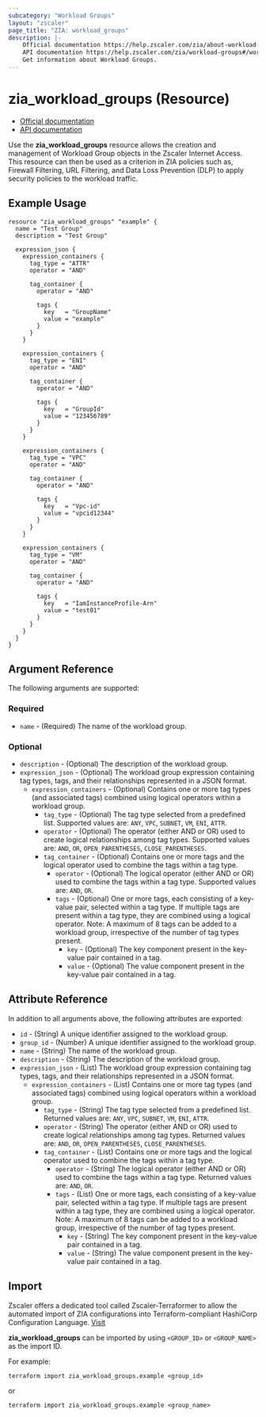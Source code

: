 ```yaml
---
subcategory: "Workload Groups"
layout: "zscaler"
page_title: "ZIA: workload_groups"
description: |-
    Official documentation https://help.zscaler.com/zia/about-workload-groups
    API documentation https://help.zscaler.com/zia/workload-groups#/workloadGroups-get
    Get information about Workload Groups.
---
```


# zia_workload_groups (Resource)

* [Official documentation](https://help.zscaler.com/zia/about-workload-groups)
* [API documentation](https://help.zscaler.com/zia/workload-groups#/workloadGroups-get)

Use the **zia_workload_groups** resource allows the creation and management of Workload Group objects in the Zscaler Internet Access. This resource can then be used as a criterion in ZIA policies such as, Firewall Filtering, URL Filtering, and Data Loss Prevention (DLP) to apply security policies to the workload traffic.

## Example Usage

```hcl
resource "zia_workload_groups" "example" {
  name = "Test Group"
  description = "Test Group"

  expression_json {
    expression_containers {
      tag_type = "ATTR"
      operator = "AND"

      tag_container {
        operator = "AND"

        tags {
          key   = "GroupName"
          value = "example"
        }
      }
    }

    expression_containers {
      tag_type = "ENI"
      operator = "AND"

      tag_container {
        operator = "AND"

        tags {
          key   = "GroupId"
          value = "123456789"
        }
      }
    }

    expression_containers {
      tag_type = "VPC"
      operator = "AND"

      tag_container {
        operator = "AND"

        tags {
          key   = "Vpc-id"
          value = "vpcid12344"
        }
      }
    }

    expression_containers {
      tag_type = "VM"
      operator = "AND"

      tag_container {
        operator = "AND"

        tags {
          key   = "IamInstanceProfile-Arn"
          value = "test01"
        }
      }
    }
  }
}
```

## Argument Reference

The following arguments are supported:

### Required

* `name` - (Required) The name of the workload group.

### Optional

* `description` - (Optional) The description of the workload group.
* `expression_json` - (Optional) The workload group expression containing tag types, tags, and their relationships represented in a JSON format.
  * `expression_containers` - (Optional) Contains one or more tag types (and associated tags) combined using logical operators within a workload group.
    * `tag_type` - (Optional) The tag type selected from a predefined list. Supported values are: `ANY`, `VPC`, `SUBNET`, `VM`, `ENI`, `ATTR`.
    * `operator` - (Optional) The operator (either AND or OR) used to create logical relationships among tag types. Supported values are: `AND`, `OR`, `OPEN_PARENTHESES`, `CLOSE_PARENTHESES`.
    * `tag_container` - (Optional) Contains one or more tags and the logical operator used to combine the tags within a tag type.
      * `operator` - (Optional) The logical operator (either AND or OR) used to combine the tags within a tag type. Supported values are: `AND`, `OR`.
      * `tags` - (Optional) One or more tags, each consisting of a key-value pair, selected within a tag type. If multiple tags are present within a tag type, they are combined using a logical operator. Note: A maximum of 8 tags can be added to a workload group, irrespective of the number of tag types present.
        * `key` - (Optional) The key component present in the key-value pair contained in a tag.
        * `value` - (Optional) The value component present in the key-value pair contained in a tag.

## Attribute Reference

In addition to all arguments above, the following attributes are exported:

* `id` - (String) A unique identifier assigned to the workload group.
* `group_id` - (Number) A unique identifier assigned to the workload group.
* `name` - (String) The name of the workload group.
* `description` - (String) The description of the workload group.
* `expression_json` - (List) The workload group expression containing tag types, tags, and their relationships represented in a JSON format.
  * `expression_containers` - (List) Contains one or more tag types (and associated tags) combined using logical operators within a workload group.
    * `tag_type` - (String) The tag type selected from a predefined list. Returned values are: `ANY`, `VPC`, `SUBNET`, `VM`, `ENI`, `ATTR`.
    * `operator` - (String) The operator (either AND or OR) used to create logical relationships among tag types. Returned values are: `AND`, `OR`, `OPEN_PARENTHESES`, `CLOSE_PARENTHESES`.
    * `tag_container` - (List) Contains one or more tags and the logical operator used to combine the tags within a tag type.
      * `operator` - (String) The logical operator (either AND or OR) used to combine the tags within a tag type. Returned values are: `AND`, `OR`.
      * `tags` - (List) One or more tags, each consisting of a key-value pair, selected within a tag type. If multiple tags are present within a tag type, they are combined using a logical operator. Note: A maximum of 8 tags can be added to a workload group, irrespective of the number of tag types present.
        * `key` - (String) The key component present in the key-value pair contained in a tag.
        * `value` - (String) The value component present in the key-value pair contained in a tag.

## Import

Zscaler offers a dedicated tool called Zscaler-Terraformer to allow the automated import of ZIA configurations into Terraform-compliant HashiCorp Configuration Language.
[Visit](https://github.com/zscaler/zscaler-terraformer)

**zia_workload_groups** can be imported by using `<GROUP_ID>` or `<GROUP_NAME>` as the import ID.

For example:

```shell
terraform import zia_workload_groups.example <group_id>
```

or

```shell
terraform import zia_workload_groups.example <group_name>
```
